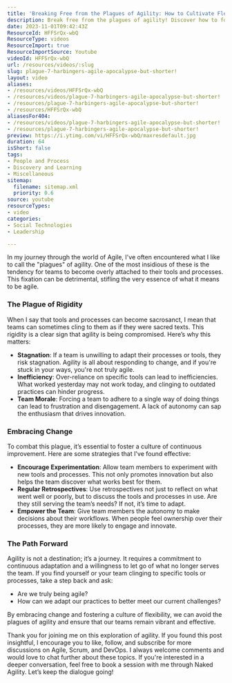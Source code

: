 ```yaml
---
title: 'Breaking Free from the Plagues of Agility: How to Cultivate Flexibility and Innovation in Your Team'
description: Break free from the plagues of agility! Discover how to foster flexibility, boost team morale, and embrace change for true Agile success.
date: 2023-11-01T09:42:43Z
ResourceId: HFFSrQx-wbQ
ResourceType: videos
ResourceImport: true
ResourceImportSource: Youtube
videoId: HFFSrQx-wbQ
url: /resources/videos/:slug
slug: plague-7-harbingers-agile-apocalypse-but-shorter!
layout: video
aliases:
- /resources/videos/HFFSrQx-wbQ
- /resources/videos/plague-7-harbingers-agile-apocalypse-but-shorter!
- /resources/plague-7-harbingers-agile-apocalypse-but-shorter!
- /resources/HFFSrQx-wbQ
aliasesFor404:
- /resources/videos/plague-7-harbingers-agile-apocalypse-but-shorter!
- /resources/plague-7-harbingers-agile-apocalypse-but-shorter!
preview: https://i.ytimg.com/vi/HFFSrQx-wbQ/maxresdefault.jpg
duration: 64
isShort: false
tags:
- People and Process
- Discovery and Learning
- Miscellaneous
sitemap:
  filename: sitemap.xml
  priority: 0.6
source: youtube
resourceTypes:
- video
categories:
- Social Technologies
- Leadership

---
```

In my journey through the world of Agile, I've often encountered what I like to call the "plagues" of agility. One of the most insidious of these is the tendency for teams to become overly attached to their tools and processes. This fixation can be detrimental, stifling the very essence of what it means to be agile. 

### The Plague of Rigidity

When I say that tools and processes can become sacrosanct, I mean that teams can sometimes cling to them as if they were sacred texts. This rigidity is a clear sign that agility is being compromised. Here’s why this matters:

- **Stagnation**: If a team is unwilling to adapt their processes or tools, they risk stagnation. Agility is all about responding to change, and if you're stuck in your ways, you're not truly agile.
- **Inefficiency**: Over-reliance on specific tools can lead to inefficiencies. What worked yesterday may not work today, and clinging to outdated practices can hinder progress.
- **Team Morale**: Forcing a team to adhere to a single way of doing things can lead to frustration and disengagement. A lack of autonomy can sap the enthusiasm that drives innovation.

### Embracing Change

To combat this plague, it’s essential to foster a culture of continuous improvement. Here are some strategies that I've found effective:

- **Encourage Experimentation**: Allow team members to experiment with new tools and processes. This not only promotes innovation but also helps the team discover what works best for them.
- **Regular Retrospectives**: Use retrospectives not just to reflect on what went well or poorly, but to discuss the tools and processes in use. Are they still serving the team’s needs? If not, it’s time to adapt.
- **Empower the Team**: Give team members the autonomy to make decisions about their workflows. When people feel ownership over their processes, they are more likely to engage and innovate.

### The Path Forward

Agility is not a destination; it’s a journey. It requires a commitment to continuous adaptation and a willingness to let go of what no longer serves the team. If you find yourself or your team clinging to specific tools or processes, take a step back and ask: 

- Are we truly being agile?
- How can we adapt our practices to better meet our current challenges?

By embracing change and fostering a culture of flexibility, we can avoid the plagues of agility and ensure that our teams remain vibrant and effective.

Thank you for joining me on this exploration of agility. If you found this post insightful, I encourage you to like, follow, and subscribe for more discussions on Agile, Scrum, and DevOps. I always welcome comments and would love to chat further about these topics. If you're interested in a deeper conversation, feel free to book a session with me through Naked Agility. Let’s keep the dialogue going!
